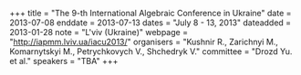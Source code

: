 +++
title = "The 9-th International Algebraic Conference in Ukraine"
date = 2013-07-08
enddate = 2013-07-13
dates = "July 8 - 13, 2013"
dateadded = 2013-01-28
note = "L'viv (Ukraine)"
webpage = "http://iapmm.lviv.ua/iacu2013/"
organisers = "Kushnir R., Zarichnyi M., Komarnytskyi M., Petrychkovych V., Shchedryk V."
committee = "Drozd Yu. et al."
speakers = "TBA"
+++

